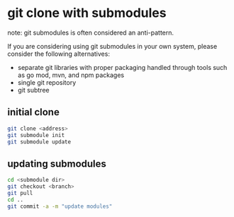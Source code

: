 # git clone with submodules

note: git submodules is often considered an anti-pattern.

If you are considering using git submodules in your own system, please consider the following alternatives:

* separate git libraries with proper packaging handled through tools such as go mod, mvn, and npm packages
* single git repository
* git subtree

## initial clone
```sh
git clone <address>
git submodule init
git submodule update
```

## updating submodules
```sh
cd <submodule dir>
git checkout <branch>
git pull
cd ..
git commit -a -m "update modules"
```
